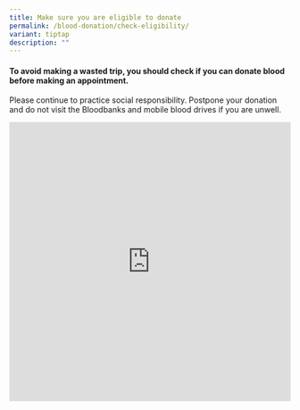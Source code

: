 ```yaml
---
title: Make sure you are eligible to donate
permalink: /blood-donation/check-eligibility/
variant: tiptap
description: ""
---
```

<h4>To avoid making a wasted trip, you should check if you can donate blood before making an appointment.</h4><p>Please continue to practice social responsibility. Postpone your donation and do not visit the Bloodbanks and mobile blood drives if you are unwell.</p><p></p><div class="iframe-wrapper"><iframe style="width:100%;height:500px" allowfullscreen="true" frameborder="0" src="https://www.checkfirst.gov.sg/c/ba257bba-2463-469f-8a32-93b2f6e58e6d"></iframe></div><p></p>